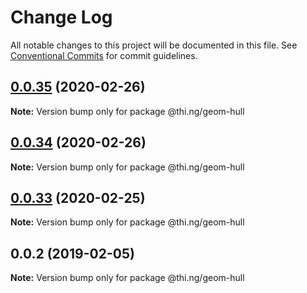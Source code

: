# Change Log

All notable changes to this project will be documented in this file.
See [Conventional Commits](https://conventionalcommits.org) for commit guidelines.

## [0.0.35](https://github.com/thi-ng/umbrella/compare/@thi.ng/geom-hull@0.0.34...@thi.ng/geom-hull@0.0.35) (2020-02-26)

**Note:** Version bump only for package @thi.ng/geom-hull





## [0.0.34](https://github.com/thi-ng/umbrella/compare/@thi.ng/geom-hull@0.0.33...@thi.ng/geom-hull@0.0.34) (2020-02-26)

**Note:** Version bump only for package @thi.ng/geom-hull





## [0.0.33](https://github.com/thi-ng/umbrella/compare/@thi.ng/geom-hull@0.0.32...@thi.ng/geom-hull@0.0.33) (2020-02-25)

**Note:** Version bump only for package @thi.ng/geom-hull





## 0.0.2 (2019-02-05)

**Note:** Version bump only for package @thi.ng/geom-hull
